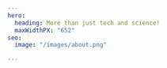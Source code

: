 ```yaml
---
hero:
  heading: More than just tech and science!
  maxWidthPX: "652"
seo:
  image: "/images/about.png"

---
```

